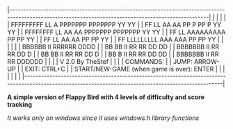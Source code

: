 |-----------------------------------------------------------------------------------------------------------------------------------------------------|
|                                                                                                                                                     |
|                                                                                                                                                     |
|                                  FFFFFFFFF  LL                  A            PPPPPPP      PPPPPPP     YY      YY                                    |
|                                  FF         LL                AA AA          PP     P     PP     P     YY    YY                                     |
|                                  FFFFFFFF   LL               AA   AA         PPPPPPP      PPPPPPP       YY  YY                                      |
|                                  FF         LL              AAAAAAAAA        PP           PP              YY                                        |
|                                  FF         LL             AA       AA       PP           PP              YY                                        |
|                                  FF         LLLLLLLLL     AAA       AAA      PP           PP              YY                                        |
|                                                                                                                                                     |
|                                                                                                                                                     |
|                                                     BBBBBB     II   RRRRRR       DDDD                                                               |
|                                                     BB   BB    II   RR    RR     DD   DD                                                            |
|                                                     BBBBBBB    II   RR    RR     DD     D                                                           |
|                                                     BB    BB   II   RR RR        DD     D                                                           |
|                                                     BB     B   II   RR   RR      DD    DD                                                           |
|                                                     BBBBBBB    II   RR     RR    DDDDDD                                                             |
|                                                                                                                                                     |
|                                                              V 2.0 By TheStef                                                                       |
|                                                                                                                                                     |
|                                             COMMANDS:                                                                                               |
|                                                      JUMP: ARROW-UP                                                                                 |
|                                                      EXIT: CTRL+C                                                                                   |
|                                                      START/NEW-GAME (when game is over): ENTER                                                      |
|                                                                                                                                                     |
|                                                                                                                                                     |
|                                                                                                                                                     |
|-----------------------------------------------------------------------------------------------------------------------------------------------------|
                                                                                                                                                       
                                                                                                                                                       

**A simple version of Flappy Bird with 4 levels of difficulty and score tracking**

*It works only on windows since it uses windows.h library functions*



